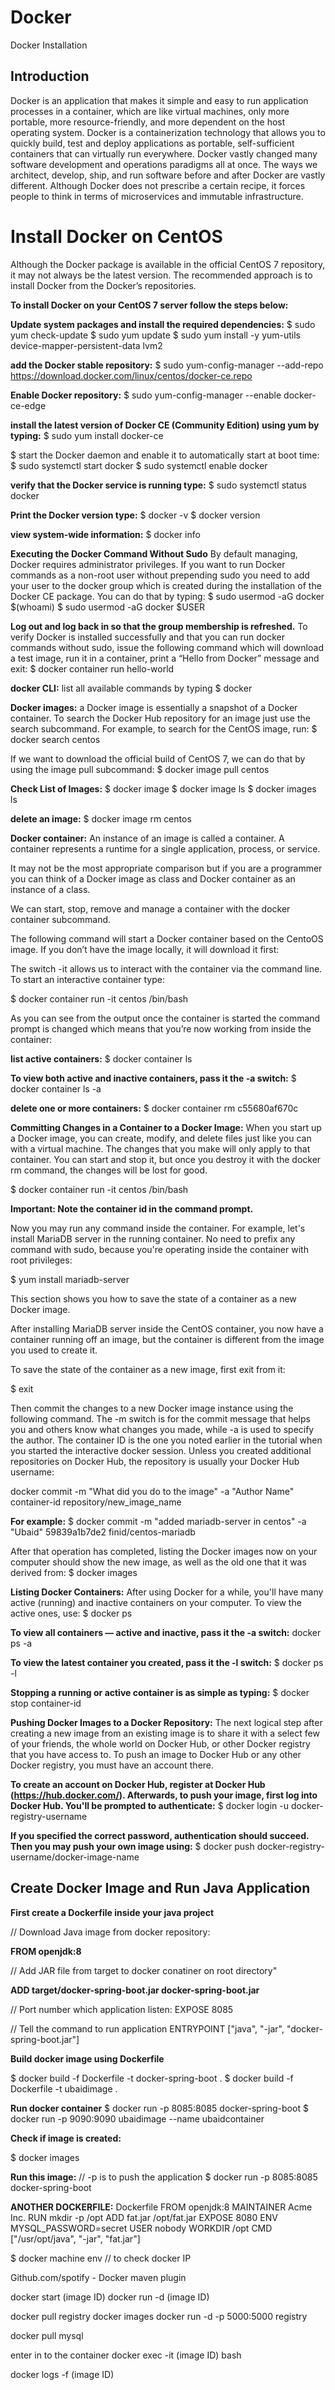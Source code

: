 # Docker
Docker Installation
<h2>Introduction</h2>
<p>Docker is an application that makes it simple and easy to run application processes in a container, which are like virtual machines, only more portable, more resource-friendly, and more dependent on the host operating system.
Docker is a containerization technology that allows you to quickly build, test and deploy applications as portable, self-sufficient containers that can virtually run everywhere.
Docker vastly changed many software development and operations paradigms all at once. The ways we architect, develop, ship, and run software before and after Docker are vastly different. Although Docker does not prescribe a certain recipe, it forces people to think in terms of microservices and immutable infrastructure.
<h1>Install Docker on CentOS</h1>
Although the Docker package is available in the official CentOS 7 repository, it may not always be the latest version. The recommended approach is to install Docker from the Docker’s repositories.</p>

<strong>To install Docker on your CentOS 7 server follow the steps below:</strong>

<strong>Update system packages and install the required dependencies:</strong>
$ sudo yum check-update
$ sudo yum update
$ sudo yum install -y yum-utils device-mapper-persistent-data lvm2

<strong>add the Docker stable repository:</strong>
$ sudo yum-config-manager --add-repo  https://download.docker.com/linux/centos/docker-ce.repo

<strong>Enable Docker repository:</strong>
$ sudo yum-config-manager --enable docker-ce-edge

<strong>install the latest version of Docker CE (Community Edition) using yum by typing:</strong>
$ sudo yum install docker-ce

$ start the Docker daemon and enable it to automatically start at boot time:
$ sudo systemctl start docker 
$ sudo systemctl enable docker

<strong>verify that the Docker service is running type:</strong>
$ sudo systemctl status docker

<strong>Print the Docker version type:</strong>
$ docker -v
$ docker version

<strong>view system-wide information:</strong>
$ docker info

<strong>Executing the Docker Command Without Sudo</strong>
By default managing, Docker requires administrator privileges. If you want to run Docker commands as a non-root user without prepending sudo you need to add your user to the docker group which is created during the installation of the Docker CE package. You can do that by typing:
$ sudo usermod -aG docker $(whoami)
$ sudo usermod -aG docker $USER

<strong>Log out and log back in so that the group membership is refreshed.</strong>
To verify Docker is installed successfully and that you can run docker commands without sudo, issue the following command which will download a test image, run it in a container, print a “Hello from Docker” message and exit:
$ docker container run hello-world

<strong>docker CLI:</strong>
list all available commands by typing
$ docker

<strong>Docker images:</strong>
a Docker image is essentially a snapshot of a Docker container.
To search the Docker Hub repository for an image just use the search subcommand. For example, to search for the CentOS image, run:
$ docker search centos

If we want to download the official build of CentOS 7, we can do that by using the image pull subcommand:
$ docker image pull centos

<strong>Check List of Images:</strong>
$ docker image
$ docker image ls
$ docker images ls

<strong>delete an image:</strong>
$ docker image rm centos

<strong>Docker container:</strong>
An instance of an image is called a container. A container represents a runtime for a single application, process, or service.

It may not be the most appropriate comparison but if you are a programmer you can think of a Docker image as class and Docker container as an instance of a class.

We can start, stop, remove and manage a container with the docker container subcommand.

The following command will start a Docker container based on the CentoOS image. If you don’t have the image locally, it will download it first:

The switch -it allows us to interact with the container via the command line. To start an interactive container type:

$ docker container run -it centos /bin/bash

As you can see from the output once the container is started the command prompt is changed which means that you’re now working from inside the container:

<strong>list active containers:</strong>
$ docker container ls

<strong>To view both active and inactive containers, pass it the -a switch:</strong>
$ docker container ls -a


<strong>delete one or more containers:</strong>
$ docker container rm c55680af670c

<strong>Committing Changes in a Container to a Docker Image:</strong>
When you start up a Docker image, you can create, modify, and delete files just like you can with a virtual machine. The changes that you make will only apply to that container. You can start and stop it, but once you destroy it with the docker rm command, the changes will be lost for good.

$ docker container run -it centos /bin/bash

<strong>Important: Note the container id in the command prompt.</strong>

Now you may run any command inside the container. For example, let's install MariaDB server in the running container. No need to prefix any command with sudo, because you're operating inside the container with root privileges:

$ yum install mariadb-server

This section shows you how to save the state of a container as a new Docker image.

After installing MariaDB server inside the CentOS container, you now have a container running off an image, but the container is different from the image you used to create it.

To save the state of the container as a new image, first exit from it:

$ exit

Then commit the changes to a new Docker image instance using the following command. The -m switch is for the commit message that helps you and others know what changes you made, while -a is used to specify the author. The container ID is the one you noted earlier in the tutorial when you started the interactive docker session. Unless you created additional repositories on Docker Hub, the repository is usually your Docker Hub username:

docker commit -m "What did you do to the image" -a "Author Name" container-id repository/new_image_name

<strong>For example:</strong>
$ docker commit -m "added mariadb-server in centos" -a "Ubaid" 59839a1b7de2 finid/centos-mariadb

After that operation has completed, listing the Docker images now on your computer should show the new image, as well as the old one that it was derived from:
$ docker images

<strong>Listing Docker Containers:</strong>
After using Docker for a while, you'll have many active (running) and inactive containers on your computer. To view the active ones, use:
$ docker ps

<strong>To view all containers — active and inactive, pass it the -a switch:</strong>
docker ps -a

<strong>To view the latest container you created, pass it the -l switch:</strong>
$ docker ps -l

<strong>Stopping a running or active container is as simple as typing:</strong>
$ docker stop container-id

<strong>Pushing Docker Images to a Docker Repository:</strong>
The next logical step after creating a new image from an existing image is to share it with a select few of your friends, the whole world on Docker Hub, or other Docker registry that you have access to. To push an image to Docker Hub or any other Docker registry, you must have an account there.

<strong>To create an account on Docker Hub, register at Docker Hub (https://hub.docker.com/). Afterwards, to push your image, first log into Docker Hub. You'll be prompted to authenticate:</strong>
$ docker login -u docker-registry-username

<strong>If you specified the correct password, authentication should succeed. Then you may push your own image using:</strong>
$ docker push docker-registry-username/docker-image-name

<h2>Create Docker Image and Run Java Application</h2>

<strong>First create a Dockerfile inside your java project</strong>

// Download Java image from docker repository:

<strong>FROM openjdk:8</strong>

// Add JAR file from target to docker conatiner on root directory"

<strong>ADD target/docker-spring-boot.jar docker-spring-boot.jar</strong>

// Port number which application listen:
EXPOSE 8085

// Tell the command to run application
ENTRYPOINT ["java", "-jar", "docker-spring-boot.jar"]

<strong>Build docker image using Dockerfile</strong>

$ docker build -f Dockerfile -t docker-spring-boot .
$ docker build -f Dockerfile -t ubaidimage .

<strong>Run docker container</strong>
$ docker run -p 8085:8085 docker-spring-boot
$ docker run -p 9090:9090 ubaidimage --name ubaidcontainer

<strong>Check if image is created:</strong>

$ docker images

<strong>Run this image:</strong>
// -p is to push the application
$ docker run -p 8085:8085 docker-spring-boot

<strong>ANOTHER DOCKERFILE:</strong>
Dockerfile
FROM openjdk:8
MAINTAINER Acme Inc.
RUN mkdir -p /opt
ADD fat.jar /opt/fat.jar
EXPOSE 8080
ENV MYSQL_PASSWORD=secret
USER nobody
WORKDIR /opt
CMD ["/usr/opt/java", "-jar", "fat.jar"]


$ docker machine env // to check docker IP

Github.com/spotify - Docker maven plugin

docker start (image ID)
docker run -d (image ID)

docker pull registry
docker images
docker run -d -p 5000:5000 registry

docker pull mysql

enter in to the container
docker exec -it (image ID) bash

docker logs -f (image ID)
